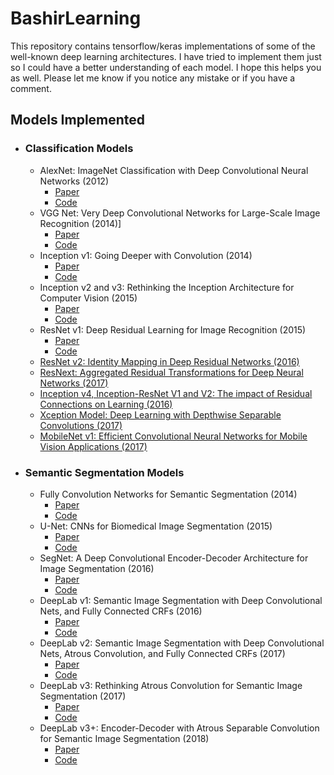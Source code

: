 # BashirLearning
This repository contains tensorflow/keras implementations of some of the well-known deep learning architectures. I 
have tried to implement them just so I could have a better understanding of each model. I hope this helps you as well. Please let me know if you notice any mistake or if you have a comment.

## Models Implemented
- ### Classification Models
    - AlexNet: ImageNet Classification with Deep Convolutional Neural Networks (2012)
        - [Paper](https://papers.nips.cc/paper/4824-imagenet-classification-with-deep-convolutional-neural-networks.pdf)
        - [Code](https://github.com/Bashirkazimi/BashirLearning/blob/master/src/alex_net.py)
    - VGG Net: Very Deep Convolutional Networks for Large-Scale Image Recognition (2014)]
        - [Paper](https://arxiv.org/pdf/1409.1556.pdf)
        - [Code](https://github.com/Bashirkazimi/BashirLearning/blob/master/src/vgg_net.py)
    - Inception v1: Going Deeper with Convolution (2014)
        - [Paper](https://arxiv.org/abs/1409.4842)
        - [Code](https://github.com/Bashirkazimi/BashirLearning/blob/master/src/inception_v1.py)
    - Inception v2 and v3: Rethinking the Inception Architecture for Computer Vision (2015)
        - [Paper](https://arxiv.org/pdf/1512.00567v3.pdf)
        - [Code](https://github.com/Bashirkazimi/BashirLearning/blob/master/src/inception_v2_v3.py)
    - ResNet v1: Deep Residual Learning for Image Recognition (2015)
        - [Paper](https://arxiv.org/pdf/1512.03385v1.pdf)
        - [Code](https://github.com/Bashirkazimi/BashirLearning/blob/master/src/resnet.py)
    - [ResNet v2: Identity Mapping in Deep Residual Networks (2016)](https://arxiv.org/pdf/1603.05027.pdf)
    - [ResNext: Aggregated Residual Transformations for Deep Neural Networks (2017)](https://arxiv.org/pdf/1611.05431.pdf)
    - [Inception v4, Inception-ResNet V1 and V2: The impact of Residual 
    Connections on Learning (2016)](https://arxiv.org/pdf/1602.07261.pdf)
    - [Xception Model: Deep Learning with Depthwise Separable Convolutions (2017)](https://arxiv.org/pdf/1610.02357.pdf)
    - [MobileNet v1: Efficient Convolutional Neural Networks for Mobile Vision
    Applications (2017)](https://arxiv.org/pdf/1704.04861.pdf)
- ### Semantic Segmentation Models
    - Fully Convolution Networks for Semantic Segmentation (2014)
        - [Paper](https://people.eecs.berkeley.edu/~jonlong/long_shelhamer_fcn.pdf)
        - [Code](https://github.com/Bashirkazimi/BashirLearning/blob/master/src/fcn.py)
    - U-Net: CNNs for Biomedical Image Segmentation (2015) 
        - [Paper](https://arxiv.org/pdf/1505.04597.pdf)
        - [Code](https://github.com/Bashirkazimi/BashirLearning/blob/master/src/unet.py)
    - SegNet: A Deep Convolutional Encoder-Decoder Architecture for Image 
    Segmentation (2016)
        - [Paper](https://arxiv.org/pdf/1511.00561.pdf)
        - [Code](https://github.com/Bashirkazimi/BashirLearning/blob/master/src/seg_net.py)
    - DeepLab v1: Semantic Image Segmentation with Deep Convolutional Nets, 
    and Fully Connected CRFs (2016)
        - [Paper](https://arxiv.org/pdf/1412.7062.pdf)
        - [Code](https://github.com/Bashirkazimi/BashirLearning/blob/master/src/deeplab_v1.py)
    - DeepLab v2: Semantic Image Segmentation with Deep Convolutional Nets, 
    Atrous Convolution, and Fully Connected CRFs (2017)
        - [Paper](https://arxiv.org/pdf/1606.00915.pdf)
        - [Code](https://github.com/Bashirkazimi/BashirLearning/blob/master/src/deeplab_v2.py)
    - DeepLab v3: Rethinking Atrous Convolution for Semantic Image 
    Segmentation (2017)
        - [Paper](https://arxiv.org/pdf/1706.05587.pdf) 
        - [Code](https://github.com/Bashirkazimi/BashirLearning/blob/master/src/deeplab_v3.py)
    - DeepLab v3+: Encoder-Decoder with Atrous Separable Convolution for 
    Semantic Image Segmentation (2018) 
        - [Paper](https://arxiv.org/pdf/1802.02611.pdf) 
        - [Code](https://github.com/Bashirkazimi/BashirLearning/blob/master/src/deeplab_v3plus.py)